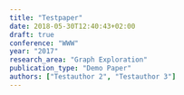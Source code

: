 ```yaml
---
title: "Testpaper"
date: 2018-05-30T12:40:43+02:00
draft: true
conference: "WWW"
year: "2017"
research_area: "Graph Exploration"
publication_type: "Demo Paper"
authors: ["Testauthor 2", "Testauthor 3"]
---
```


